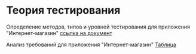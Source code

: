 # Теория тестирования

Определение методов, типов и уровней тестирования для приложения "Интернет-магазин" [ссылка на документ](https://docs.google.com/spreadsheets/d/1f8XzdY_DHFsxFqvdz-voFuq4I1SF1hxEO8PAocWisjQ/edit?usp=sharing) 

Анализ требований для приложения "Интернет-магазин" [Таблица](https://docs.google.com/spreadsheets/d/1A-FmPhGD_Ac7hzY9PdpBGmWHLms3FYp66shV5HzNEl8/edit?usp=sharing)

